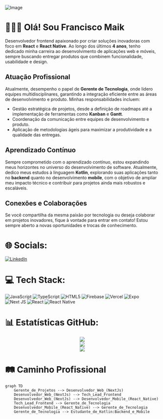 ![Image](https://github.com/user-attachments/assets/64f8fe30-bcce-4bb5-a4d9-8145720e1233)

# 👨🏻‍💻 Olá! Sou Francisco Maik

Desenvolvedor frontend apaixonado por criar soluções inovadoras com foco em **React** e **React Native**. Ao longo dos últimos **4 anos**, tenho dedicado minha carreira ao desenvolvimento de aplicações web e móveis, sempre buscando entregar produtos que combinem funcionalidade, usabilidade e design.

## Atuação Profissional

Atualmente, desempenho o papel de **Gerente de Tecnologia**, onde lidero equipes multidisciplinares, garantindo a integração eficiente entre as áreas de desenvolvimento e produto. Minhas responsabilidades incluem:

- Gestão estratégica de projetos, desde a definição de roadmaps até a implementação de ferramentas como **Kanban** e **Gantt**.
- Coordenação da comunicação entre equipes de desenvolvimento e produto.
- Aplicação de metodologias ágeis para maximizar a produtividade e a qualidade das entregas.


## Aprendizado Contínuo

Sempre comprometido com o aprendizado contínuo, estou expandindo meus horizontes no universo do desenvolvimento de software. Atualmente, dedico meus estudos à linguagem **Kotlin**, explorando suas aplicações tanto no **backend** quanto no desenvolvimento **mobile**, com o objetivo de ampliar meu impacto técnico e contribuir para projetos ainda mais robustos e escaláveis.


## Conexões e Colaborações

Se você compartilha da mesma paixão por tecnologia ou deseja colaborar em projetos inovadores, fique à vontade para entrar em contato! Estou sempre aberto a novas oportunidades e trocas de conhecimento.


# 🌐 Socials:
[![LinkedIn](https://img.shields.io/badge/LinkedIn-14870c?style=for-the-badge&logo=linkedin&logoColor=white)](https://www.linkedin.com/in/francisco-maik-fonseca-nunes-468511184/)

# 💻 Tech Stack:
![JavaScript](https://img.shields.io/badge/javascript-%14870c.svg?style=for-the-badge&logo=javascript&logoColor=%white) ![TypeScript](https://img.shields.io/badge/typescript-%14870c.svg?style=for-the-badge&logo=typescript&logoColor=white) ![HTML5](https://img.shields.io/badge/html5-%14870c.svg?style=for-the-badge&logo=html5&logoColor=white) ![Firebase](https://img.shields.io/badge/firebase-%14870c.svg?style=for-the-badge&logo=firebase) ![Vercel](https://img.shields.io/badge/vercel-%14870c.svg?style=for-the-badge&logo=vercel&logoColor=white) ![Expo](https://img.shields.io/badge/expo-14870c?style=for-the-badge&logo=expo&logoColor=#D04A37) ![Next JS](https://img.shields.io/badge/Next-14870c?style=for-the-badge&logo=next.js&logoColor=white) ![React](https://img.shields.io/badge/react-%14870c.svg?style=for-the-badge&logo=react&logoColor=%2361DAFB) ![React Native](https://img.shields.io/badge/react_native-%14870c.svg?style=for-the-badge&logo=react&logoColor=%white)

# 📊 Estatísticas GitHub:
<div align="center">
  <img src="https://github-readme-stats.vercel.app/api?username=FranciscoMaik&theme=tokyonight&hide_border=true&include_all_commits=false&count_private=true" /><br/>
  <img src="https://github-readme-streak-stats.herokuapp.com/?user=FranciscoMaik&theme=tokyonight&hide_border=true" /><br/>
  <img src="https://github-readme-stats.vercel.app/api/top-langs/?username=FranciscoMaik&theme=tokyonight&hide_border=true&include_all_commits=false&count_private=true&layout=compact" />
</div>

# 🛤️ Caminho Profissional
```mermaid
graph TD
    Gerente_de_Projetos --> Desenvolvedor_Web_(NextJs)
    Desenvolvedor_Web_(NextJs) --> Tech_Lead_Frontend
    Desenvolvedor_Web_(NextJs) --> Desenvolvedor_Mobile_(React_Native)
    Tech_Lead_Frontend --> Gerente_de_Tecnologia
    Desenvolvedor_Mobile_(React_Native) --> Gerente_de_Tecnologia
    Gerente_de_Tecnologia --> Estudante_de_Kotlin:Backend_e_Mobile
```